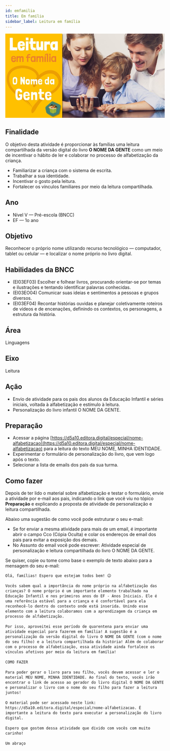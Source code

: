 ```yaml
---
id: emfamilia
title: Em família
sidebar_label: Leitura em família
---
```

![Plano de aula - Leitura em família](./assets/topo-proposta-leitura-em-familia.jpg) 

## Finalidade
O objetivo desta atividade é proporcionar às famílias uma leitura compartilhada da versão digital do livro **O NOME DA GENTE** como um meio de incentivar o hábito de ler e colaborar no processo de alfabetização da criança.

* Familiarizar a criança com o sistema de escrita.
* Trabalhar a sua identidade.
* Incentivar o gosto pela leitura.
* Fortalecer os vínculos familiares por meio da leitura compartilhada.

## Ano
 * Nível V &#8212; Pré-escola (BNCC)
 * EF &#8212; 1o ano

## Objetivo
Reconhecer o próprio nome utilizando recurso tecnológico &#8212; computador, tablet ou celular &#8212; e localizar o nome próprio no livro digital.

## Habilidades da BNCC
 * (EI03EF03) Escolher e folhear livros, procurando orientar-se por temas e ilustrações e tentando identificar palavras conhecidas.
 * (EI03EO04) Comunicar suas ideias e sentimentos a pessoas e grupos diversos. 
 * (EI03EF04) Recontar histórias ouvidas e planejar coletivamente roteiros de vídeos e de encenações, definindo os contextos, os personagens, a estrutura da história.

## Área
Linguagens

## Eixo
Leitura

## Ação
 * Envio de atividade para os pais dos alunos da Educação Infantil e séries iniciais, voltada à alfabetização e estímulo à leitura.
 * Personalização do livro infantil O NOME DA GENTE.

## Preparação 
* Acessar a página [https://d5a10.editora.digital/especial/nome-alfabetizacao](https://d5a10.editora.digital/especial/nome-alfabetizacao) para a leitura do texto MEU NOME, MINHA IDENTIDADE.
* Experimentar o formulário de personalização do livro, que vem logo após o texto.
 * Selecionar a lista de emails dos pais da sua turma.

## Como fazer
Depois de ter lido o material sobre alfabetização e testar o formulário, envie a atividade por e-mail aos pais, indicando o link que você viu no tópico **Preparação** e explicando a proposta de atividade de personalização e leitura compartilhada. 

Abaixo uma sugestão de como você pode estruturar o seu e-mail:
 * Se for enviar a mesma atividade para mais de um email, é importante abrir o campo Cco (Cópia Oculta) e colar os endereços de email dos pais para evitar a exposição dos demais.
 * No Assunto do email você pode escrever: Atividade especial de personalização e leitura compartilhada do livro O NOME DA GENTE. 

Se quiser, copie ou tome como base o exemplo de texto abaixo para a mensagem do seu e-mail:

```
Olá, famílias! Espero que estejam todos bem! 😉

Vocês sabem qual a importância do nome próprio na alfabetização das crianças? O nome próprio é um importante elemento trabalhado na Educação Infantil e nos primeiros anos do EF - Anos Iniciais. Ele é uma referência estável para a criança e é confortável para ela reconhecê-lo dentro do contexto onde está inserida. Unindo esse elemento com a leitura colaboramos com a aprendizagem da criança em processo de alfabetização. 

Por isso, aproveitei esse período de quarentena para enviar uma atividade especial para fazerem em família! A sugestão é a personalização da versão digital do livro O NOME DA GENTE (com o nome do seu filho) e a leitura compartilhada da história! Além de colaborar com o processo de alfabetização, essa atividade ainda fortalece os vínculos afetivos por meio da leitura em família!

COMO FAZER

Para poder gerar o livro para seu filho, vocês devem acessar e ler o material MEU NOME, MINHA IDENTIDADE. Ao final do texto, vocês irão encontrar o link de acesso ao gerador do livro digital O NOME DA GENTE e personalizar o livro com o nome do seu filho para fazer a leitura juntos! 

O material pode ser acessado neste link: https://d5a10.editora.digital/especial/nome-alfabetizacao. É importante a leitura do texto para executar a personalização do livro digital.

Espero que gostem dessa atividade que divido com vocês com muito carinho!

Um abraço

```
